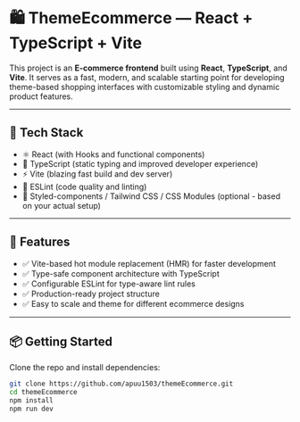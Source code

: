 # 🛍️ ThemeEcommerce — React + TypeScript + Vite

This project is an **E-commerce frontend** built using **React**, **TypeScript**, and **Vite**. It serves as a fast, modern, and scalable starting point for developing theme-based shopping interfaces with customizable styling and dynamic product features.

---

## 🚀 Tech Stack

- ⚛️ React (with Hooks and functional components)
- 🧠 TypeScript (static typing and improved developer experience)
- ⚡ Vite (blazing fast build and dev server)
- 🎯 ESLint (code quality and linting)
- 💅 Styled-components / Tailwind CSS / CSS Modules (optional - based on your actual setup)

---

## 🔧 Features

- ✅ Vite-based hot module replacement (HMR) for faster development
- ✅ Type-safe component architecture with TypeScript
- ✅ Configurable ESLint for type-aware lint rules
- ✅ Production-ready project structure
- ✅ Easy to scale and theme for different ecommerce designs

---

## 📦 Getting Started

Clone the repo and install dependencies:

```bash
git clone https://github.com/apuu1503/themeEcommerce.git
cd themeEcommerce
npm install
npm run dev
